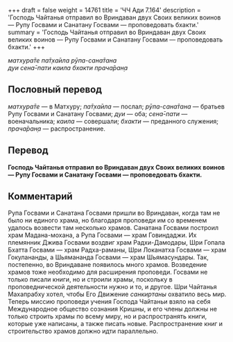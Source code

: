 +++
draft = false
weight = 14761
title = 'ЧЧ Ади 7.164'
description = 'Господь Чайтанья отправил во Вриндаван двух Своих великих воинов — Рупу Госвами и Санатану Госвами — проповедовать бхакти.'
summary = 'Господь Чайтанья отправил во Вриндаван двух Своих великих воинов — Рупу Госвами и Санатану Госвами — проповедовать бхакти.'
+++

_матхура̄те па̄т̣ха̄ила рӯпа-сана̄тана  
дуи сена̄-пати каила бхакти прача̄ран̣а_

## Пословный перевод

_матхура̄те_ — в Матхуру; _па̄т̣ха̄ила_ — послал; _рӯпа_\-_сана̄тана_ — братьев Рупу Госвами и Санатану Госвами; _дуи_ — оба; _сена̄_\-_пати_ — военачальника; _каила_ — совершали; _бхакти_ — преданного служения; _прача̄ран̣а_ — распространение.

## Перевод

**Господь Чайтанья отправил во Вриндаван двух Своих великих воинов — Рупу Госвами и Санатану Госвами — проповедовать бхакти.**

## Комментарий

Рупа Госвами и Санатана Госвами пришли во Вриндаван, когда там не было ни единого храма, но благодаря проповеди им со временем удалось возвести там несколько храмов. Санатана Госвами построил храм Мадана-мохана, а Рупа Госвами — храм Говиндаджи. Их племянник Джива Госвами воздвиг храм Радхи-Дамодары, Шри Гопала Бхатта Госвами — храм Радха-раманы, Шри Локанатха Госвами — храм Гокулананды, а Шьямананда Госвами — храм Шьямасундары. Так, постепенно, во Вриндаване появилось много храмов. Возведение храмов тоже необходимо для расширения проповеди. Госвами не только писали книги, но и строили храмы, поскольку в проповеднической деятельности нужно и то, и другое. Шри Чайтанья Махапрабху хотел, чтобы Его Движение _санкиртаны_ охватило весь мир. Теперь миссию проповеди учения Господа Чайтаньи взяло на себя Международное общество сознания Кришны, и его члены должны не только строить храмы по всему миру, но и распространять книги, которые уже написаны, а также писать новые. Распространение книг и строительство храмов должно идти параллельно.
